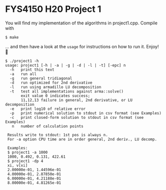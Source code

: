 # FYS4150 H20 Project 1
You will find my implementation of the algorithms in project1.cpp. Compile with
```
$ make
```
... and then have a look at the `usage` for instructions on how to run it. Enjoy! :whale:
```
$ ./project1 -h
usage: project1 [-h | -a | -g | -d | -l | -t] [-epc] n
  -h   print this text
  -a   run all
  -g   run general tridiagonal
  -d   run optimized for 2nd derivative
  -l   run using armadillo LU decomposition
  -t   test all implementations against arma::solve()
       exit value 0 indicates success;
       11,12,13 failure in general, 2nd derivative, or LU decomposition
  -e   print log10 of relative error
  -p   print numerical solution to stdout in csv format (see Examples)
  -c   print closed-form solution to stdout in csv format (see Examples)
   n   number of calculation points

 Results write to stdout: 1st pos is always n.
 For -a option CPU time are in order general, 2nd deriv., LU decomp.

 Examples:
 $ project1 -a 1000
 1000, 0.492, 0.131, 422.61
 $ project1 -dp 4
 xi, v[xi]
 2.00000e-01, 1.44596e-01
 4.00000e-01, 2.87850e-01
 6.00000e-01, 4.21188e-01
 8.00000e-01, 4.81265e-01

```
